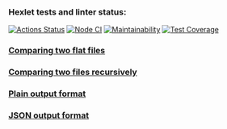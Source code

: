 ### Hexlet tests and linter status:
[![Actions Status](https://github.com/ScreamStarIT/frontend-project-lvl2/workflows/hexlet-check/badge.svg)](https://github.com/ScreamStarIT/frontend-project-lvl2/actions)
[![Node CI](https://github.com/ScreamStarIT/frontend-project-lvl2/actions/workflows/nodejs.yml/badge.svg)](https://github.com/ScreamStarIT/frontend-project-lvl2/actions/workflows/nodejs.yml)
[![Maintainability](https://api.codeclimate.com/v1/badges/a36372ef7e7777842ded/maintainability)](https://codeclimate.com/github/ScreamStarIT/frontend-project-lvl2/maintainability)
[![Test Coverage](https://api.codeclimate.com/v1/badges/a36372ef7e7777842ded/test_coverage)](https://codeclimate.com/github/ScreamStarIT/frontend-project-lvl2/test_coverage)
### [Comparing two flat files](https://asciinema.org/a/PSfHNin8N4SaRfgRDmOFNB3CL)
### [Comparing two files recursively](https://asciinema.org/a/BaAhXvWml6kp9fiGYN5qwmDSI)
### [Plain output format](https://asciinema.org/a/q47lvr1jV0kcB58sMk8cegkeC)
### [JSON output format](https://asciinema.org/a/BUkjgM0XR5VRJhCqn0Zfay3Lt)
